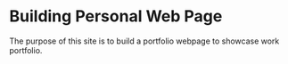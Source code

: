 # Building Personal Web Page

The purpose of this site is to build a portfolio webpage to showcase work portfolio.
